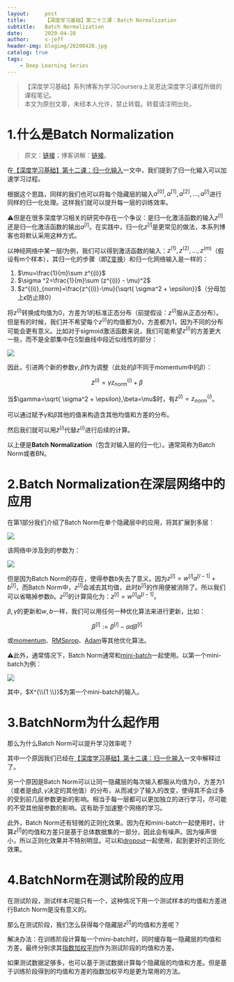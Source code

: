 ```yaml
---
layout:     post
title:      【深度学习基础】第二十三课：Batch Normalization
subtitle:   Batch Normalization
date:       2020-04-28
author:     x-jeff
header-img: blogimg/20200428.jpg
catalog: true
tags:
    - Deep Learning Series
---
```

>【深度学习基础】系列博客为学习Coursera上吴恩达深度学习课程所做的课程笔记。  
>本文为原创文章，未经本人允许，禁止转载。转载请注明出处。

# 1.什么是Batch Normalization

>原文：[链接](https://github.com/x-jeff/AI_Papers/blob/master/Batch%20Normalization%EF%BC%9AAccelerating%20Deep%20Network%20Training%20by%20Reducing%20Internal%20Covariate%20Shift.pdf)；博客讲解：[链接](http://shichaoxin.com/2021/11/02/%E8%AE%BA%E6%96%87%E9%98%85%E8%AF%BB-Batch-Normalization-Accelerating-Deep-Network-Training-by-Reducing-Internal-Covariate-Shift/)。

在[【深度学习基础】第十二课：归一化输入](http://shichaoxin.com/2020/02/03/深度学习基础-第十二课-归一化输入/)一文中，我们提到了归一化输入可以加速学习过程。

根据这个思路，同样的我们也可以将每个隐藏层的输入$a^{[0]},a^{[1]},a^{[2]},...,a^{[l]}$进行同样的归一化处理。这样我们就可以提升每一层的训练效率。

⚠️但是在很多深度学习相关的研究中存在一个争议：是归一化激活函数的输入$z^{[l]}$还是归一化激活函数的输出$a^{[l]}$。在实践中，归一化$z^{[l]}$是更常见的做法，本系列博客也将默认采用这种方式。

以神经网络中某一层$l$为例，我们可以得到激活函数的输入：$z^{(1)},z^{(2)},...,z^{(m)}$（假设有m个样本），其归一化的步骤（即[Z变换](http://shichaoxin.com/2019/01/30/机器学习基础-第四课-统计学知识之假设检验/)）和归一化网络输入是一样的：

1. $\mu=\frac{1}{m}\sum z^{(i)}$
2. $\sigma ^2=\frac{1}{m}\sum (z^{(i)} - \mu)^2$
3. $z^{(i)}_{norm}=\frac{z^{(i)}-\mu}{\sqrt{ \sigma^2 + \epsilon}}$（分母加上$\epsilon$防止除0）

将$z^{(i)}$转换成均值为0，方差为1的标准正态分布（前提假设：$z^{(i)}$服从正态分布）。但是有的时候，我们并不希望每个$z^{(i)}$的均值都为0，方差都为1，因为不同的分布可能会更有意义。比如对于sigmoid激活函数来说，我们可能希望$z^{(i)}$的方差更大一些，而不是全部集中在S型曲线中段近似线性的部分：

![](https://xjeffblogimg.oss-cn-beijing.aliyuncs.com/BLOGIMG/BlogImage/DeepLearningSeries/Lesson23/23x1.png)

因此，引进两个新的参数$\gamma,\beta$作为调整（此处的$\beta$不同于momentum中的$\beta$）：

$$\widetilde{z}^{(i)}=\gamma z^{(i)}_{norm} + \beta$$

当$\gamma=\sqrt{ \sigma^2 + \epsilon},\beta=\mu$时，有$\widetilde{z}^{(i)}=z^{(i)}_{norm}$。

可以通过赋予$\gamma$和$\beta$其他的值来构造含其他均值和方差的分布。

然后我们就可以用$\widetilde{z}^{(i)}$代替$z^{(i)}$进行后续的计算。

以上便是**Batch Normalization**（包含对输入层的归一化）。通常简称为Batch Norm或者BN。

# 2.Batch Normalization在深层网络中的应用

在第1部分我们介绍了Batch Norm在单个隐藏层中的应用，将其扩展到多层：

![](https://xjeffblogimg.oss-cn-beijing.aliyuncs.com/BLOGIMG/BlogImage/DeepLearningSeries/Lesson23/23x2.png)

该网络中涉及到的参数为：

![](https://xjeffblogimg.oss-cn-beijing.aliyuncs.com/BLOGIMG/BlogImage/DeepLearningSeries/Lesson23/23x3.png)

但是因为Batch Norm的存在，使得参数$b$失去了意义。因为$z^{[l]}=w^{[l]}a^{[l-1]}+b^{[l]}$，而Batch Norm中，$z^{[l]}$会减去其均值，此时$b^{[l]}$的作用便被消除了。所以我们可以省略掉参数$b$。$z^{[l]}$的计算简化为：$z^{[l]}=w^{[l]}a^{[l-1]}$。

$\beta,\gamma$的更新和$w,b$一样，我们可以用任何一种优化算法来进行更新，比如：

$$\beta^{[l]} := \beta^{[l]} -\alpha d\beta^{[l]}$$

或[momentum](http://shichaoxin.com/2020/03/05/深度学习基础-第十七课-Momentum梯度下降法/)、[RMSprop](http://shichaoxin.com/2020/03/13/深度学习基础-第十八课-RMSprop/)、[Adam](http://shichaoxin.com/2020/03/19/深度学习基础-第十九课-Adam优化算法/)等其他优化算法。

⚠️此外，通常情况下，Batch Norm通常和[mini-batch](http://shichaoxin.com/2020/02/20/深度学习基础-第十五课-mini-batch梯度下降法/)一起使用。以第一个mini-batch为例：

![](https://xjeffblogimg.oss-cn-beijing.aliyuncs.com/BLOGIMG/BlogImage/DeepLearningSeries/Lesson23/23x4.png)

其中，$X^{\\{1 \\}}$为第一个mini-batch的输入。

# 3.BatchNorm为什么起作用

那么为什么Batch Norm可以提升学习效率呢？

其中一个原因我们已经在[【深度学习基础】第十二课：归一化输入](http://shichaoxin.com/2020/02/03/深度学习基础-第十二课-归一化输入/)一文中解释过了。

另一个原因是Batch Norm可以让同一隐藏层的每次输入都服从均值为0，方差为1（或者是由$\beta,\gamma$决定的其他值）的分布，从而减少了输入的改变，使得其不会过多的受到前几层参数更新的影响。相当于每一层都可以更加独立的进行学习，尽可能的不受其他层参数的影响。这有助于加速整个网络的学习。

此外，Batch Norm还有轻微的正则化效果。因为在和mini-batch一起使用时，计算$z^{[l]}$的均值和方差只是基于总体数据集的一部分，因此会有噪声。因为噪声很小，所以正则化效果并不特别明显。可以和[dropout](http://shichaoxin.com/2020/02/01/深度学习基础-第十一课-正则化/)一起使用，起到更好的正则化效果。

# 4.BatchNorm在测试阶段的应用

在测试阶段，测试样本可能只有一个，这种情况下用一个测试样本的均值和方差进行Batch Norm是没有意义的。

那么在测试阶段，我们怎么获得每个隐藏层$z^{[l]}$的均值和方差呢？

解决办法：在训练阶段计算每一个mini-batch时，同时缓存每一隐藏层的均值和方差，最终分别求其[指数加权平均](http://shichaoxin.com/2020/02/25/深度学习基础-第十六课-指数加权平均/)作为测试阶段的均值和方差。

如果测试数据足够多，也可以基于测试数据计算每个隐藏层的均值和方差。但是基于训练阶段得到的均值和方差的指数加权平均是更为常用的方法。
